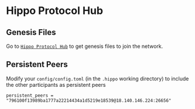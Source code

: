 # Hippo Protocol Hub

## Genesis Files

Go to [`Hippo Protocol Hub`](https://github.com/hippocrat-dao/hippo-protocol-hub) to get genesis files to join the network.

## Persistent Peers

Modify your `config/config.toml` (in the `.hippo` working directory) to include the other participants as persistent peers

```
persistent_peers = "796100f13989ba1777a22214434a1d5219e18539@18.140.146.224:26656"
```

